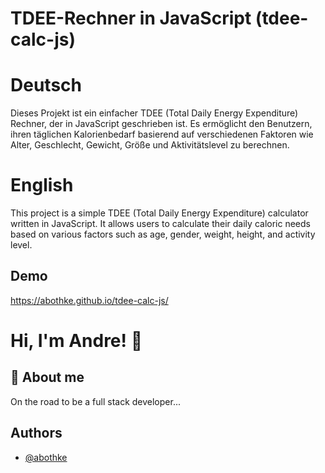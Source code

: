 # TDEE-Rechner in JavaScript (tdee-calc-js)

# Deutsch

Dieses Projekt ist ein einfacher TDEE (Total Daily Energy Expenditure) Rechner, der in JavaScript geschrieben ist. Es ermöglicht den Benutzern, ihren täglichen Kalorienbedarf basierend auf verschiedenen Faktoren wie Alter, Geschlecht, Gewicht, Größe und Aktivitätslevel zu berechnen.

# English

This project is a simple TDEE (Total Daily Energy Expenditure) calculator written in JavaScript. It allows users to calculate their daily caloric needs based on various factors such as age, gender, weight, height, and activity level.

## Demo

https://abothke.github.io/tdee-calc-js/

# Hi, I'm Andre! 👋

## 🚀 About me

On the road to be a full stack developer...

## Authors

- [@abothke](https://www.github.com/abothke)
